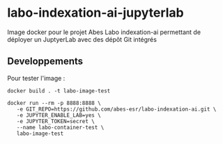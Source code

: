 # labo-indexation-ai-jupyterlab

Image docker pour le projet Abes Labo indexation-ai permettant de déployer un JuptyerLab avec des dépôt Git intégrés


## Developpements

Pour tester l'image :

```
docker build . -t labo-image-test

docker run --rm -p 8888:8888 \
   -e GIT_REPO=https://github.com/abes-esr/labo-indexation-ai.git \
   -e JUPYTER_ENABLE_LAB=yes \
   -e JUPYTER_TOKEN=secret \
   --name labo-container-test \
   labo-image-test
```
